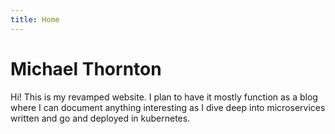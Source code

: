 ```yaml
---
title: Home
---
```



# Michael Thornton

Hi! This is my revamped website. I plan to have it mostly function as a blog where I can document anything interesting as I dive deep into microservices written and go and deployed in kubernetes. 
